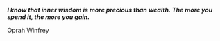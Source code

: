 _**I know that inner wisdom is more precious than wealth. The more you spend it, the more you gain.**_

Oprah Winfrey